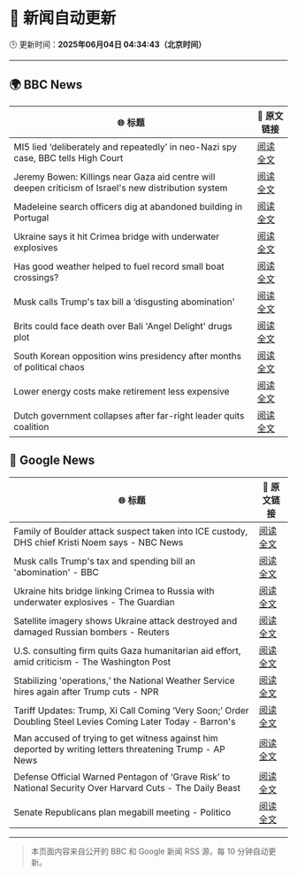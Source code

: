 # 🧠 新闻自动更新

🕒 更新时间：**2025年06月04日 04:34:43（北京时间）**

---

## 🌍 BBC News

| 🌐 标题 | 🔗 原文链接 |
|--------|-------------|
| MI5 lied ‘deliberately and repeatedly’ in neo-Nazi spy case, BBC tells High Court | [阅读全文](https://www.bbc.com/news/articles/c4ge87g2lngo) |
| Jeremy Bowen: Killings near Gaza aid centre will deepen criticism of Israel's new distribution system | [阅读全文](https://www.bbc.com/news/articles/c8jgk1w320lo) |
| Madeleine search officers dig at abandoned building in Portugal | [阅读全文](https://www.bbc.com/news/articles/cy4k1vg34wlo) |
| Ukraine says it hit Crimea bridge with underwater explosives | [阅读全文](https://www.bbc.com/news/articles/cz708lpzgxro) |
| Has good weather helped to fuel record small boat crossings? | [阅读全文](https://www.bbc.com/news/articles/cwy3vq22xqzo) |
| Musk calls Trump's tax bill a ‘disgusting abomination' | [阅读全文](https://www.bbc.com/news/articles/c0j76djzgpvo) |
| Brits could face death over Bali 'Angel Delight' drugs plot | [阅读全文](https://www.bbc.com/news/articles/cewd705yy74o) |
| South Korean opposition wins presidency after months of political chaos | [阅读全文](https://www.bbc.com/news/articles/c861yyqxg4do) |
| Lower energy costs make retirement less expensive | [阅读全文](https://www.bbc.com/news/articles/cj42022gqzwo) |
| Dutch government collapses after far-right leader quits coalition | [阅读全文](https://www.bbc.com/news/articles/c0r1x5yyd5wo) |

## 📰 Google News

| 🌐 标题 | 🔗 原文链接 |
|--------|-------------|
| Family of Boulder attack suspect taken into ICE custody, DHS chief Kristi Noem says - NBC News | [阅读全文](https://news.google.com/rss/articles/CBMiugFBVV95cUxPWGFPaEFhUEczX1U2cFljZkhxNjNHU1RfQnFIQi1xdnlvek01U1V3UldUYS1OZDZuUExCejZuRWVzZUd4TlR0b2stMXlzY2VhN2dlc3VyZ0J0clJER28xVlltT2RPbXpHZTVBaFdGSmlmU1lXakUwYVZWUEFsOUQ3Z3oxVHhPREZ1Zm9kejg2SE1WbVkyRXFvMTRkeldlWjBoRVR3OWlCbmZodXJyelc3TXZDSUh4SnlMcHfSAVZBVV95cUxQT1F3UUxNX2QxMjZxU1M1dXF0TEtGV0N5WXlYZlJJOFFBN19VMEJrZk1zTFN3Y3c0LW9Zd0JVT0hacXY5ZkJERzJabGZsV29lZkktalZpQQ?oc=5) |
| Musk calls Trump's tax and spending bill an 'abomination' - BBC | [阅读全文](https://news.google.com/rss/articles/CBMiWkFVX3lxTE16Y083ZTRVZXdHX01hUTVfaDk3RHJaS3BFUDlWYXhoUjhpLUJPU0Jrb3l4ZHFTOFhSNkZ4SGNlNU1xMU5wRS03bjNoNHNiMUVFdE1Jc2Y0WmhQUdIBX0FVX3lxTE1NTFBXTll2S0ZCMWdfSnBTdS1hSUZ2Slo2alRHZkpBbHZPYUFYeS1WRTJZMW5aZUJ5bXoxOXplXzItRG10UHVsYXVnSDVkVGFUY3FqNHpPenZTdWduNFR3?oc=5) |
| Ukraine hits bridge linking Crimea to Russia with underwater explosives - The Guardian | [阅读全文](https://news.google.com/rss/articles/CBMiuAFBVV95cUxPQmp4aXJGcVpuZTNpY0V1UXJFa2U1c2Z5SFpmdE1PN0taT3BmVmQ1VlozcXR4THppeXFTQlJqQUdWNTBNdlpHZDl4b3VRa3ZCUDJ1OXg4M1NBRlE1OHl4eVdFNDV6WHlma1N1bUYzNk1qbEZKdzEwMkdVSlRZdjBVWnhfZVRSdVBIWmJQcV9YcmVlNWJHbjgyWFpjbEhFRG5CUjQ4S1VMcWd4SENDamhvdjEzU2pOcTVK?oc=5) |
| Satellite imagery shows Ukraine attack destroyed and damaged Russian bombers - Reuters | [阅读全文](https://news.google.com/rss/articles/CBMi0AFBVV95cUxOREZENXJVYW9UTlJmcDhmYnlZOXZieTJialJfdDZUdDZrZWNJM0xJaENzN2s5LVFWNXhPSlZCcVJ2aE4tZ3RxZ0RIcHNuSkYyUFNOcUF3Q3owTGtCRU1BQ1FPR3VnLVQycVgyS0RYdmRBZ2c1V1VtUjZFbHdhMU9pblNzMS1sOWdRN1U0ZFo5dUlaNExrSjBiYTlCemhMd2ZpajIzNU1tYWIxUHZyNUJWczNxdXZ4V2d3RVA3Q1U3S21kOHdZdjYwOFdVaUh6QU12?oc=5) |
| U.S. consulting firm quits Gaza humanitarian aid effort, amid criticism - The Washington Post | [阅读全文](https://news.google.com/rss/articles/CBMikAFBVV95cUxQV1B4UDdpVHREOGxId3pDZ2l1X0hRUUt1bl9zLUl1X0xCMDd3cDM5Y0N6R3hhbUNwbUx1QVVibDJza0pYNmNVZEdpNUhPSTFIZlJvRDNiMjRRNnprZVpfQkF0R0puSHJMVk9zbkpkOUNTa1E0UDZLMXdZd3I0bGhqdjFqLTZWUVU4ajgyZHFoZG4?oc=5) |
| Stabilizing 'operations,' the National Weather Service hires again after Trump cuts - NPR | [阅读全文](https://news.google.com/rss/articles/CBMinAFBVV95cUxQWmtoYmxkZmk0dnhwQnUteVR3bkF0TXRHck52RWZhc25mVDNqeFhtV1JwYkcxM0lmWTJMTl9OS000QThVQXNlYzZJNkROY2VLNEJEc0VpNzZCZ1lxTTdjakY1dEpvWGhaal9xREczXzdXaXFZUWNkY3dpLW5wcnhDRGdNdTU5X0hOV1ZqYVhISTEwVmhUc0ZDdzhRbFA?oc=5) |
| Tariff Updates: Trump, Xi Call Coming ‘Very Soon;’ Order Doubling Steel Levies Coming Later Today - Barron's | [阅读全文](https://news.google.com/rss/articles/CBMiggFBVV95cUxPZkJyZ3hsVmtuQ284eUpsNTZZdXRaeGx2TVZpV0pTZVZ6RTBUMGVEUEJqaWJ4aHllWUZ3VVlfVXpQOUJ4U0VuMVBtT01QYjNGT19UNEtfcWRvSnBRNk83MUVmaTRvRU1zakNGWGZHc1BVSGt3ZVhOcndQUDdsYUhUOUZ3?oc=5) |
| Man accused of trying to get witness against him deported by writing letters threatening Trump - AP News | [阅读全文](https://news.google.com/rss/articles/CBMiqwFBVV95cUxNTUVockJVNXJFVlBqMEotOU9ta0YwTWtZQnB2RnM1cFlYaDVQS0lpNFF3VW9nLWtrU1pCOEprM1dvVnNmeDJfRnJteGRrSTBfTjVxN18yeF9YbjNKN3U3SF9COE1ZaUs5OXpzaFlTbllHTkFjZ21wcExnTXVLWTdsbE5yREJKQUxrU3kyUUV4ek9XbVJLUnNOcFVxX2VrZnZ5VDJXUUJnN2FfRTA?oc=5) |
| Defense Official Warned Pentagon of ‘Grave Risk’ to National Security Over Harvard Cuts - The Daily Beast | [阅读全文](https://news.google.com/rss/articles/CBMitwFBVV95cUxNeTRnNFlJcDZoWndCWXpOMEs1QmVSS1pEeENwRVZtSDJBRUNCeU96dnFhMjZQQzZXQ2V1SWluR0F5S2Jvb2dVYnBGMGgwZXNtNTRvYVBPNzF2U2pzaDlYWFNWTGNkT0QxRVZJMGUzWWgtU2FJNnp6Z0pPTURiekoyUlpUbENSUUVsUXR2LXQydkt4QlNrUTFHOEw1d1BJT2F4c0c5WUQ3Q2JSc0x5TXhqYmx2N2NsZEE?oc=5) |
| Senate Republicans plan megabill meeting - Politico | [阅读全文](https://news.google.com/rss/articles/CBMiqwFBVV95cUxOeVMzN3IwVVotbW5TVkRmNHZEVDRDcEFLd0NZSEc0TlVHZXk2QVphRE1VOE45bTY4cUJZQ09VWFprSnpjbFpOb1VXamQ0aXZyXzB2anpuSkFMb0cxeUFMTlZVd0JheUwwX3dpbFN4dHluaTN4a1ctckI2dGd0Qk9jbjM2cVVDbkN2NElVOUxJcHBNcVgtdkhTN1g1YWlUT0t4dGsxZDR1TF8xQ0E?oc=5) |

---
> 本页面内容来自公开的 BBC 和 Google 新闻 RSS 源，每 10 分钟自动更新。